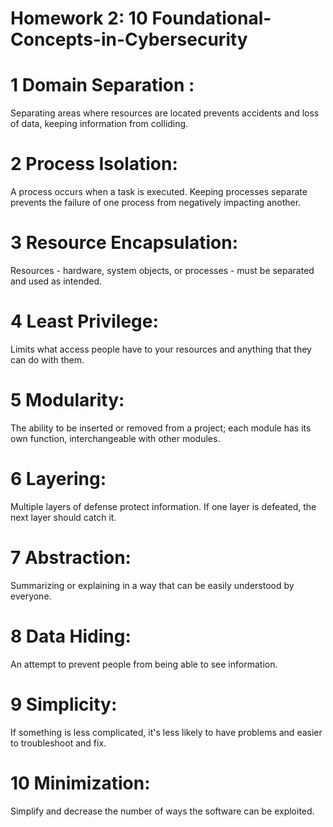 # Homework 2: 10 Foundational-Concepts-in-Cybersecurity
# 1 Domain Separation :
Separating areas where resources are located prevents accidents and loss of data, keeping information from colliding.
# 2 Process Isolation:
A process occurs when a task is executed. Keeping processes separate prevents the failure of one process from negatively impacting another.
# 3 Resource Encapsulation:
Resources - hardware, system objects, or processes - must be separated and used as intended.
# 4 Least Privilege:
Limits what access people have to your resources and anything that they can do with them.
# 5 Modularity:
The ability to be inserted or removed from a project; each module has its own function, interchangeable with other modules.
# 6 Layering:
Multiple layers of defense protect information. If one layer is defeated, the next layer should catch it.
# 7 Abstraction:
Summarizing or explaining in a way that can be easily understood by everyone.
# 8 Data Hiding:
An attempt to prevent people from being able to see information.
# 9 Simplicity:
If something is less complicated, it's less likely to have problems and easier to troubleshoot and fix.
# 10 Minimization:
Simplify and decrease the number of ways the software can be exploited.





